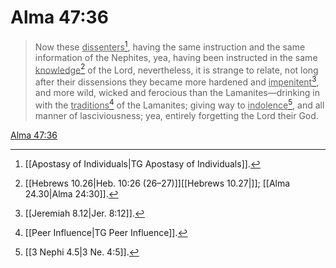 # Alma 47:36

> Now these <u>dissenters</u>[^a], having the same instruction and the same information of the Nephites, yea, having been instructed in the same <u>knowledge</u>[^b] of the Lord, nevertheless, it is strange to relate, not long after their dissensions they became more hardened and <u>impenitent</u>[^c], and more wild, wicked and ferocious than the Lamanites—drinking in with the <u>traditions</u>[^d] of the Lamanites; giving way to <u>indolence</u>[^e], and all manner of lasciviousness; yea, entirely forgetting the Lord their God.

[Alma 47:36](https://www.churchofjesuschrist.org/study/scriptures/bofm/alma/47?lang=eng&id=p36#p36)


[^a]: [[Apostasy of Individuals|TG Apostasy of Individuals]].  
[^b]: [[Hebrews 10.26|Heb. 10:26 (26–27)]][[Hebrews 10.27|]]; [[Alma 24.30|Alma 24:30]].  
[^c]: [[Jeremiah 8.12|Jer. 8:12]].  
[^d]: [[Peer Influence|TG Peer Influence]].  
[^e]: [[3 Nephi 4.5|3 Ne. 4:5]].  
